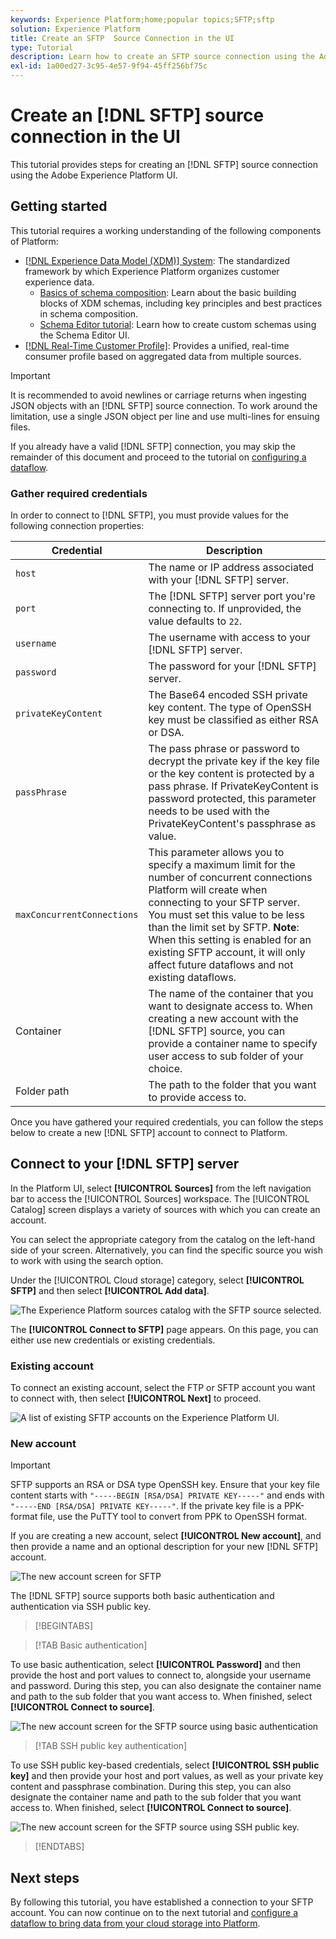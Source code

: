 ```yaml
---
keywords: Experience Platform;home;popular topics;SFTP;sftp
solution: Experience Platform
title: Create an SFTP  Source Connection in the UI
type: Tutorial
description: Learn how to create an SFTP source connection using the Adobe Experience Platform UI.
exl-id: 1a00ed27-3c95-4e57-9f94-45ff256bf75c
---
```

# Create an [!DNL SFTP] source connection in the UI

This tutorial provides steps for creating an [!DNL SFTP] source connection using the Adobe Experience Platform UI.

## Getting started

This tutorial requires a working understanding of the following components of Platform:

* [[!DNL Experience Data Model (XDM)] System](../../../../../xdm/home.md): The standardized framework by which Experience Platform organizes customer experience data.
  * [Basics of schema composition](../../../../../xdm/schema/composition.md): Learn about the basic building blocks of XDM schemas, including key principles and best practices in schema composition.
  * [Schema Editor tutorial](../../../../../xdm/tutorials/create-schema-ui.md): Learn how to create custom schemas using the Schema Editor UI.
* [[!DNL Real-Time Customer Profile]](../../../../../profile/home.md): Provides a unified, real-time consumer profile based on aggregated data from multiple sources.

>[!IMPORTANT]
>
>It is recommended to avoid newlines or carriage returns when ingesting JSON objects with an [!DNL SFTP] source connection. To work around the limitation, use a single JSON object per line and use multi-lines for ensuing files.

If you already have a valid [!DNL SFTP] connection, you may skip the remainder of this document and proceed to the tutorial on [configuring a dataflow](../../dataflow/batch/cloud-storage.md).

### Gather required credentials

In order to connect to [!DNL SFTP], you must provide values for the following connection properties:

| Credential | Description |
| ---------- | ----------- |
| `host` | The name or IP address associated with your [!DNL SFTP] server. |
| `port` | The [!DNL SFTP] server port you're connecting to. If unprovided, the value defaults to `22`. |
| `username` | The username with access to your [!DNL SFTP] server. |
| `password` | The password for your [!DNL SFTP] server. |
| `privateKeyContent` | The Base64 encoded SSH private key content. The type of OpenSSH key must be classified as either RSA or DSA. |
| `passPhrase` | The pass phrase or password to decrypt the private key if the key file or the key content is protected by a pass phrase. If PrivateKeyContent is password protected, this parameter needs to be used with the PrivateKeyContent's passphrase as value. |
| `maxConcurrentConnections` | This parameter allows you to specify a maximum limit for the number of concurrent connections Platform will create when connecting to your SFTP server. You must set this value to be less than the limit set by SFTP. **Note**: When this setting is enabled for an existing SFTP account, it will only affect future dataflows and not existing dataflows. |
| Container | The name of the container that you want to designate access to. When creating a new account with the [!DNL SFTP] source, you can provide a container name to specify user access to sub folder of your choice. |
| Folder path | The path to the folder that you want to provide access to. |

Once you have gathered your required credentials, you can follow the steps below to create a new [!DNL SFTP] account to connect to Platform.

## Connect to your [!DNL SFTP] server

In the Platform UI, select **[!UICONTROL Sources]** from the left navigation bar to access the [!UICONTROL Sources] workspace. The [!UICONTROL Catalog] screen displays a variety of sources with which you can create an account.

You can select the appropriate category from the catalog on the left-hand side of your screen. Alternatively, you can find the specific source you wish to work with using the search option.

Under the [!UICONTROL Cloud storage] category, select **[!UICONTROL SFTP]** and then select **[!UICONTROL Add data]**.

![The Experience Platform sources catalog with the SFTP source selected.](../../../../images/tutorials/create/sftp/catalog.png)

The **[!UICONTROL Connect to SFTP]** page appears. On this page, you can either use new credentials or existing credentials.

### Existing account

To connect an existing account, select the FTP or SFTP account you want to connect with, then select **[!UICONTROL Next]** to proceed.

![A list of existing SFTP accounts on the Experience Platform UI.](../../../../images/tutorials/create/sftp/existing.png)

### New account

>[!IMPORTANT]
>
>SFTP supports an RSA or DSA type OpenSSH key. Ensure that your key file content starts with `"-----BEGIN [RSA/DSA] PRIVATE KEY-----"` and ends with `"-----END [RSA/DSA] PRIVATE KEY-----"`. If the private key file is a PPK-format file, use the PuTTY tool to convert from PPK to OpenSSH format.

If you are creating a new account, select **[!UICONTROL New account]**, and then provide a name and an optional description for your new [!DNL SFTP] account.

![The new account screen for SFTP](../../../../images/tutorials/create/sftp/new.png)

The [!DNL SFTP] source supports both basic authentication and authentication via SSH public key.

>[!BEGINTABS]

>[!TAB Basic authentication]

To use basic authentication, select **[!UICONTROL Password]** and then provide the host and port values to connect to, alongside your username and password. During this step, you can also designate the container name and path to the sub folder that you want access to. When finished, select **[!UICONTROL Connect to source]**.

![The new account screen for the SFTP source using basic authentication](../../../../images/tutorials/create/sftp/password.png)

>[!TAB SSH public key authentication]

To use SSH public key-based credentials, select **[!UICONTROL SSH public key]**  and then provide your host and port values, as well as your private key content and passphrase combination. During this step, you can also designate the container name and path to the sub folder that you want access to. When finished, select **[!UICONTROL Connect to source]**.

![The new account screen for the SFTP source using SSH public key.](../../../../images/tutorials/create/sftp/ssh.png)

>[!ENDTABS]

## Next steps

By following this tutorial, you have established a connection to your SFTP account. You can now continue on to the next tutorial and [configure a dataflow to bring data from your cloud storage into Platform](../../dataflow/batch/cloud-storage.md).
